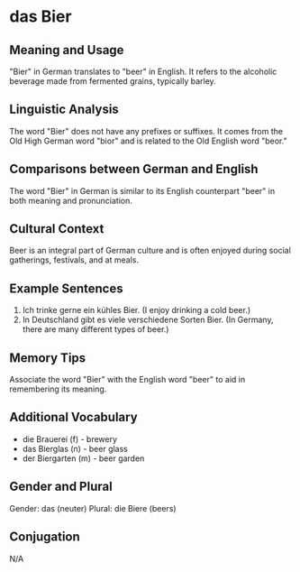 # das Bier
## Meaning and Usage
"Bier" in German translates to "beer" in English. It refers to the alcoholic beverage made from fermented grains, typically barley.
## Linguistic Analysis
The word "Bier" does not have any prefixes or suffixes. It comes from the Old High German word "bior" and is related to the Old English word "beor." 
## Comparisons between German and English
The word "Bier" in German is similar to its English counterpart "beer" in both meaning and pronunciation.
## Cultural Context
Beer is an integral part of German culture and is often enjoyed during social gatherings, festivals, and at meals.
## Example Sentences
1. Ich trinke gerne ein kühles Bier. (I enjoy drinking a cold beer.)
2. In Deutschland gibt es viele verschiedene Sorten Bier. (In Germany, there are many different types of beer.)
## Memory Tips
Associate the word "Bier" with the English word "beer" to aid in remembering its meaning.
## Additional Vocabulary
- die Brauerei (f) - brewery
- das Bierglas (n) - beer glass
- der Biergarten (m) - beer garden
## Gender and Plural
Gender: das (neuter)
Plural: die Biere (beers)
## Conjugation
N/A